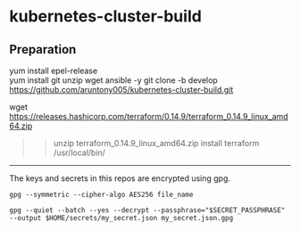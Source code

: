 # kubernetes-cluster-build

## Preparation

yum install epel-release  
yum install git unzip wget ansible -y
git clone -b develop https://github.com/aruntony005/kubernetes-cluster-build.git

  wget https://releases.hashicorp.com/terraform/0.14.9/terraform_0.14.9_linux_amd64.zip
>>unzip terraform_0.14.9_linux_amd64.zip
>install terraform /usr/local/bin/
---
The keys and secrets in this repos are encrypted using gpg.
```
gpg --symmetric --cipher-algo AES256 file_name

gpg --quiet --batch --yes --decrypt --passphrase="$SECRET_PASSPHRASE" --output $HOME/secrets/my_secret.json my_secret.json.gpg
```

